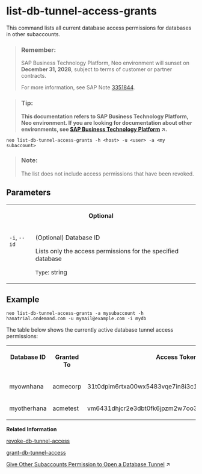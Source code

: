 <!-- loio21e4be85b52448d0ad259a93fd6f51fd -->

# list-db-tunnel-access-grants

This command lists all current database access permissions for databases in other subaccounts.



> ### Remember:  
> SAP Business Technology Platform, Neo environment will sunset on **December 31, 2028**, subject to terms of customer or partner contracts.
> 
> For more information, see SAP Note [3351844](https://me.sap.com/notes/3351844).

> ### Tip:  
> **This documentation refers to SAP Business Technology Platform, Neo environment. If you are looking for documentation about other environments, see [SAP Business Technology Platform](https://help.sap.com/viewer/65de2977205c403bbc107264b8eccf4b/Cloud/en-US/6a2c1ab5a31b4ed9a2ce17a5329e1dd8.html "SAP Business Technology Platform (SAP BTP) is an integrated offering comprised of four technology portfolios: database and data management, application development and integration, analytics, and intelligent technologies. The platform offers users the ability to turn data into business value, compose end-to-end business processes, and build and extend SAP applications quickly.") :arrow_upper_right:.**



```
neo list-db-tunnel-access-grants -h <host> -u <user> -a <my subaccount>
```

> ### Note:  
> The list does not include access permissions that have been revoked.



## Parameters


<table>
<tr>
<th valign="top" colspan="2">

Optional

</th>
</tr>
<tr>
<td valign="top">

`-i`, `--id`

</td>
<td valign="top">

\(Optional\) Database ID

Lists only the access permissions for the specified database

`Type`: string

</td>
</tr>
</table>



## Example

```
neo list-db-tunnel-access-grants -a mysubaccount -h hanatrial.ondemand.com -u mymail@example.com -i mydb
```

The table below shows the currently active database tunnel access permissions:


<table>
<tr>
<th valign="top">

Database ID

</th>
<th valign="top">

Granted To

</th>
<th valign="top">

Access Token

</th>
</tr>
<tr>
<td valign="top">

myownhana

</td>
<td valign="top">

acmecorp

</td>
<td valign="top">

31t0dpim6rtxa00wx5483vqe7in8i3c1phv759w9oqrutf638l

</td>
</tr>
<tr>
<td valign="top">

myotherhana

</td>
<td valign="top">

acmetest

</td>
<td valign="top">

vm6431dhjcr2e3dbt0fk6jpzm2w7oo3q48yumf1c6uu8b9pt9z

</td>
</tr>
</table>

**Related Information**  


[revoke-db-tunnel-access](revoke-db-tunnel-access-616309e.md "This command revokes database access that has been given to another subaccount.")

[grant-db-tunnel-access](grant-db-tunnel-access-7791e70.md "This command generates a token, which allows the members of another subaccount to access a database using a database tunnel.")

[Give Other Subaccounts Permission to Open a Database Tunnel](https://help.sap.com/viewer/3fa880aa54b74110ae99ad01503fcd60/Cloud/en-US/6efad73a5cfa41b486348b6758a6a391.html "You can allow other subaccounts to open a tunnel to an SAP ASE database database in your subaccount in the Neo environment.") :arrow_upper_right:

